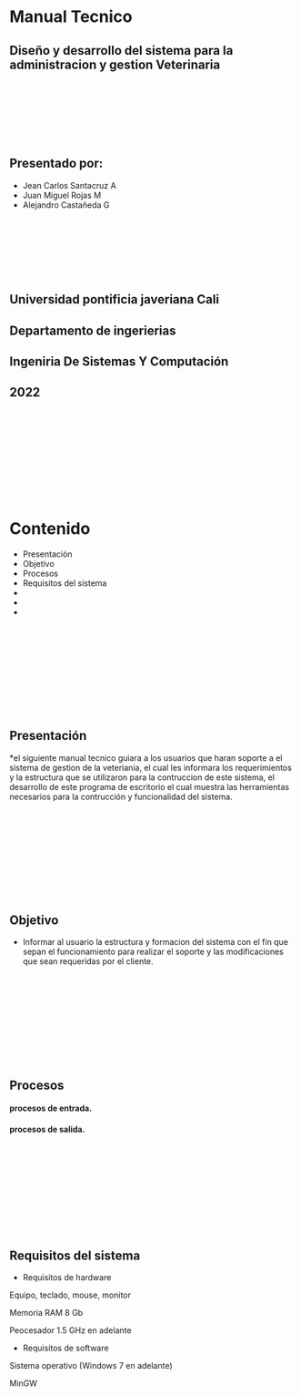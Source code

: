 
# Manual Tecnico

## Diseño y desarrollo del sistema para la administracion y gestion Veterinaria 

<br/><br/><br/>
<br/><br/><br/>


## Presentado por:

* Jean Carlos Santacruz A 
* Juan Miguel Rojas M
* Alejandro Castañeda G





<br/><br/><br/>
<br/><br/><br/>





## Universidad pontificia javeriana Cali
## Departamento de ingerierias
## Ingeniria De Sistemas Y Computación
## 2022

  <br/><br/><br/>
  <br/><br/><br/>
  <br/><br/><br/>
  
# Contenido

* Presentación
* Objetivo
* Procesos
* Requisitos del sistema
*
*
*
      
  <br/><br/><br/>
  <br/><br/><br/>
  <br/><br/><br/>       
        
## Presentación

*el siguiente manual tecnico guiara a los usuarios que haran soporte a el sistema de gestion de la veteriania, el cual les informara los requerimientos y la estructura que se utilizaron para la contruccion de este sistema, el desarrollo de este programa de escritorio el cual muestra las herramientas necesarios para la contrucción y funcionalidad del sistema.

  <br/><br/><br/>
  <br/><br/><br/>
  <br/><br/><br/>       

## Objetivo

* Informar al usuario la estructura y formacion del sistema con el fin que sepan el funcionamiento para realizar el soporte y las modificaciones que sean requeridas por el cliente.

  <br/><br/><br/>
  <br/><br/><br/>
  <br/><br/><br/>       

## Procesos

#### procesos de entrada.

#### procesos de salida.

  <br/><br/><br/>
  <br/><br/><br/>
  <br/><br/><br/> 
  
  
## Requisitos del sistema

* Requisitos de hardware

Equipo, teclado, mouse, monitor

Memoria RAM 8 Gb

Peocesador 1.5 GHz en adelante

* Requisitos de software

Sistema operativo (Windows 7 en adelante)

MinGW

